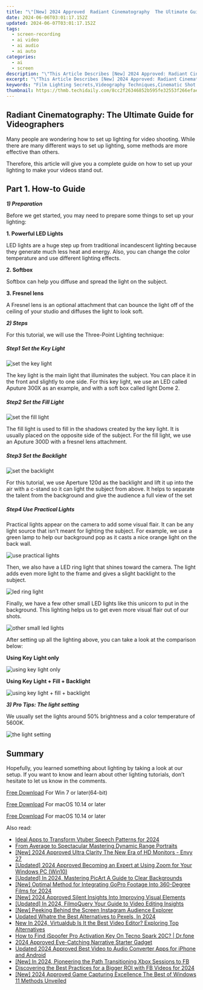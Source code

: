 ```yaml
---
title: "\"[New] 2024 Approved  Radiant Cinematography  The Ultimate Guide for Videographers\""
date: 2024-06-06T03:01:17.152Z
updated: 2024-06-07T03:01:17.152Z
tags: 
  - screen-recording
  - ai video
  - ai audio
  - ai auto
categories: 
  - ai
  - screen
description: "\"This Article Describes [New] 2024 Approved: Radiant Cinematography: The Ultimate Guide for Videographers\""
excerpt: "\"This Article Describes [New] 2024 Approved: Radiant Cinematography: The Ultimate Guide for Videographers\""
keywords: "Film Lighting Secrets,Videography Techniques,Cinematic Shot Selection,Pro Video Editing Tips,Storytelling Through Visuals,Professional Filmmaking Guide,Cinematography Fundamentals"
thumbnail: https://thmb.techidaily.com/8cc2f26346852b595fe32553f266efaeb26b116a663fa0800cea00c3335313c9.png
---
```


## Radiant Cinematography: The Ultimate Guide for Videographers

Many people are wondering how to set up lighting for video shooting. While there are many different ways to set up lighting, some methods are more effective than others.

Therefore, this article will give you a complete guide on how to set up your lighting to make your videos stand out.

## Part 1\. How-to Guide

**_1) Preparation_**

Before we get started, you may need to prepare some things to set up your lighting:

**1\. Powerful LED Lights**

LED lights are a huge step up from traditional incandescent lighting because they generate much less heat and energy. Also, you can change the color temperature and use different lighting effects.

**2\. Softbox**

Softbox can help you diffuse and spread the light on the subject.

**3\. Fresnel lens**

A Fresnel lens is an optional attachment that can bounce the light off of the ceiling of your studio and diffuses the light to look soft.

**_2) Steps_**

For this tutorial, we will use the Three-Point Lighting technique:

##### Step1 Set the Key Light

![set the key light](https://images.wondershare.com/filmora/article-images/2022/12/make-videos-stand-out-1.jpg)

The key light is the main light that illuminates the subject. You can place it in the front and slightly to one side. For this key light, we use an LED called Aputure 300X as an example, and with a soft box called light Dome 2.

##### Step2 Set the Fill Light

![set the fill light](https://images.wondershare.com/filmora/article-images/2022/12/make-videos-stand-out-2.jpg)

The fill light is used to fill in the shadows created by the key light. It is usually placed on the opposite side of the subject. For the fill light, we use an Aputure 300D with a fresnel lens attachment.

##### Step3 Set the Backlight

![set the backlight](https://images.wondershare.com/filmora/article-images/2022/12/make-videos-stand-out-3.jpg)

For this tutorial, we use Aperture 120d as the backlight and lift it up into the air with a c-stand so it can light the subject from above. It helps to separate the talent from the background and give the audience a full view of the set

##### Step4 Use Practical Lights

Practical lights appear on the camera to add some visual flair. It can be any light source that isn't meant for lighting the subject. For example, we use a green lamp to help our background pop as it casts a nice orange light on the back wall.

![use practical lights](https://images.wondershare.com/filmora/article-images/2022/12/make-videos-stand-out-4.jpg)

Then, we also have a LED ring light that shines toward the camera. The light adds even more light to the frame and gives a slight backlight to the subject.

![led ring light](https://images.wondershare.com/filmora/article-images/2022/12/make-videos-stand-out-5.jpg)

Finally, we have a few other small LED lights like this unicorn to put in the background. This lighting helps us to get even more visual flair out of our shots.

![other small led lights](https://images.wondershare.com/filmora/article-images/2022/12/make-videos-stand-out-6.jpg)

After setting up all the lighting above, you can take a look at the comparison below:

**Using Key Light only**

![using key light only](https://images.wondershare.com/filmora/article-images/2022/12/make-videos-stand-out-7.jpg)

**Using Key Light + Fill + Backlight**

![using key light + fill + backlight](https://images.wondershare.com/filmora/article-images/2022/12/make-videos-stand-out-8.jpg)

**_3) Pro Tips: The light setting_**

We usually set the lights around 50% brightness and a color temperature of 5600K.

![the light setting](https://images.wondershare.com/filmora/article-images/2022/12/make-videos-stand-out-9.jpg)

## Summary

Hopefully, you learned something about lighting by taking a look at our setup. If you want to know and learn about other lighting tutorials, don’t hesitate to let us know in the comments.

[Free Download](https://tools.techidaily.com/wondershare/filmora/download/) For Win 7 or later(64-bit)

[Free Download](https://tools.techidaily.com/wondershare/filmora/download/) For macOS 10.14 or later

[Free Download](https://tools.techidaily.com/wondershare/filmora/download/) For macOS 10.14 or later

<ins class="adsbygoogle"
     style="display:block"
     data-ad-format="autorelaxed"
     data-ad-client="ca-pub-7571918770474297"
     data-ad-slot="1223367746"></ins>

<ins class="adsbygoogle"
     style="display:block"
     data-ad-format="autorelaxed"
     data-ad-client="ca-pub-7571918770474297"
     data-ad-slot="1223367746"></ins>



<ins class="adsbygoogle"
     style="display:block"
     data-ad-client="ca-pub-7571918770474297"
     data-ad-slot="8358498916"
     data-ad-format="auto"
     data-full-width-responsive="true"></ins>


<span class="atpl-alsoreadstyle">Also read:</span>
<div><ul>
<li><a href="https://vp-tips.techidaily.com/ideal-apps-to-transform-vtuber-speech-patterns-for-2024/"><u>Ideal Apps to Transform Vtuber Speech Patterns for 2024</u></a></li>
<li><a href="https://vp-tips.techidaily.com/from-average-to-spectacular-mastering-dynamic-range-portraits/"><u>From Average to Spectacular  Mastering Dynamic Range Portraits</u></a></li>
<li><a href="https://vp-tips.techidaily.com/new-2024-approved-ultra-clarity-the-new-era-of-hd-monitors-envy-27/"><u>[New] 2024 Approved  Ultra Clarity  The New Era of HD Monitors - Envy 27</u></a></li>
<li><a href="https://vp-tips.techidaily.com/updated-2024-approved-becoming-an-expert-at-using-zoom-for-your-windows-pc-win10/"><u>[Updated] 2024 Approved  Becoming an Expert at Using Zoom for Your Windows PC (Win10)</u></a></li>
<li><a href="https://vp-tips.techidaily.com/updated-in-2024-mastering-picart-a-guide-to-clear-backgrounds/"><u>[Updated] In 2024, Mastering PicArt  A Guide to Clear Backgrounds</u></a></li>
<li><a href="https://vp-tips.techidaily.com/new-optimal-method-for-integrating-gopro-footage-into-360-degree-films-for-2024/"><u>[New] Optimal Method for Integrating GoPro Footage Into 360-Degree Films for 2024</u></a></li>
<li><a href="https://vp-tips.techidaily.com/new-2024-approved-silent-insights-into-improving-visual-elements/"><u>[New] 2024 Approved  Silent Insights Into Improving Visual Elements</u></a></li>
<li><a href="https://vp-tips.techidaily.com/updated-in-2024-filmoquery-your-guide-to-video-editing-insights/"><u>[Updated] In 2024, FilmoQuery  Your Guide to Video Editing Insights</u></a></li>
<li><a href="https://instagram-video-files.techidaily.com/new-peeking-behind-the-screen-instagram-audience-explorer/"><u>[New] Peeking Behind the Screen  Instagram Audience Explorer</u></a></li>
<li><a href="https://ai-video-editing.techidaily.com/1713954225633-updated-whatre-the-best-alternatives-to-pexels-in-2024/"><u>Updated Whatre the Best Alternatives to Pexels, In 2024</u></a></li>
<li><a href="https://smart-video-editing.techidaily.com/new-in-2024-virtualdub-is-it-the-best-video-editor-exploring-top-alternatives/"><u>New In 2024, Virtualdub Is It the Best Video Editor? Exploring Top Alternatives</u></a></li>
<li><a href="https://fake-location.techidaily.com/how-to-find-ispoofer-pro-activation-key-on-tecno-spark-20c-drfone-by-drfone-virtual-android/"><u>How to Find iSpoofer Pro Activation Key On Tecno Spark 20C? | Dr.fone</u></a></li>
<li><a href="https://some-techniques.techidaily.com/2024-approved-eye-catching-narrative-starter-gadget/"><u>2024 Approved  Eye-Catching Narrative Starter Gadget</u></a></li>
<li><a href="https://smart-video-creator.techidaily.com/updated-2024-approved-best-video-to-audio-converter-apps-for-iphone-and-android/"><u>Updated 2024 Approved Best Video to Audio Converter Apps for iPhone and Android</u></a></li>
<li><a href="https://facebook-video-recording.techidaily.com/new-in-2024-pioneering-the-path-transitioning-xbox-sessions-to-fb/"><u>[New] In 2024, Pioneering the Path  Transitioning Xbox Sessions to FB</u></a></li>
<li><a href="https://facebook-clips.techidaily.com/discovering-the-best-practices-for-a-bigger-roi-with-fb-videos-for-2024/"><u>Discovering the Best Practices for a Bigger ROI with FB Videos for 2024</u></a></li>
<li><a href="https://visual-screen-recording.techidaily.com/new-2024-approved-game-capturing-excellence-the-best-of-windows-11-methods-unveiled/"><u>[New] 2024 Approved  Game Capturing Excellence  The Best of Windows 11 Methods Unveiled</u></a></li>
</ul></div>
